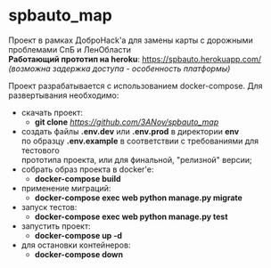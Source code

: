 # spbauto_map
Проект в рамках ДоброHack'a для замены карты с дорожными проблемами СпБ и ЛенОбласти  
**Работающий прототип на heroku**: https://spbauto.herokuapp.com/ *(возможна задержка доступа - особенность платформы)*  

Проект разрабатывается с использованием docker-compose.
Для развертывания необходимо:  
- скачать проект:
    - **git clone** _https://github.com/3ANov/spbauto_map_
- создать файлы **.env.dev** или **.env.prod** в директории **env**  
  по образцу **.env.example** в соответствии с требованиями для тестового  
  прототипа проекта, или для финальной, "релизной" версии;
- собрать образ проекта в docker'e:
    - **docker-compose build**
- применение миграций:
    - **docker-compose exec web python manage.py migrate**
- запуск тестов:
    - **docker-compose exec web python manage.py test**
- запустить проект:
    - **docker-compose up -d**
- для остановки контейнеров:
    - **docker-compose down**
